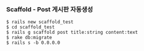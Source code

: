 ### Scaffold - Post 게시판 자동생성

```console
$ rails new scaffold_test
$ cd scaffold_test
$ rails g scaffold post title:string content:text
$ rake db:migrate
$ rails s -b 0.0.0.0
```